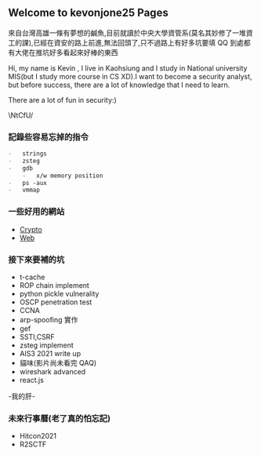 ## Welcome to kevonjone25 Pages

來自台灣高雄一條有夢想的鹹魚,目前就讀於中央大學資管系(莫名其妙修了一堆資工的課),已經在資安的路上前進,無法回頭了,只不過路上有好多坑要填 QQ 到處都有大佬在推坑好多看起來好棒的東西

Hi, my name is Kevin , I live in Kaohsiung and I study in National university MIS(but I study more course in CS XD).I want to become a security analyst, but before success, there are a lot of knowledge that I need to learn.

There are a lot of fun in security:)

\NtCfU/

### 記錄些容易忘掉的指令

```markdown
-   strings
-   zsteg
-   gdb
    -   x/w memory position
-   ps -aux
-   vmmap
```

### 一些好用的網站

-   [Crypto](https://cryptohack.org/)
-   [Web](https://github.com/w181496/Web-CTF-Cheatsheet#ssrf)

### 接下來要補的坑

-   t-cache
-   ROP chain implement
-   python pickle vulnerality
-   OSCP penetration test
-   CCNA
-   arp-spoofing 實作
-   gef
-   SSTI,CSRF
-   zsteg implement
-   AIS3 2021 write up
-   貓味(影片尚未看完 QAQ)
-   wireshark advanced
-   react.js

-我的肝-

### 未來行事曆(老了真的怕忘記)

-   Hitcon2021
-   R2SCTF
